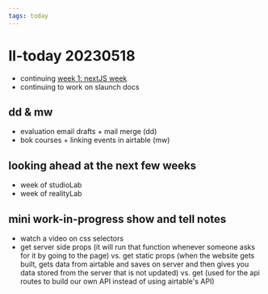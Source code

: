 ```yaml
---
tags: today
---
```

# ll-today 20230518
* continuing [week 1: nextJS week](/d4aeiOWvQZahufJUn-IwuQ)
* continuing to work on slaunch docs

## dd & mw
* evaluation email drafts + mail merge (dd)
* bok courses + linking events in airtable (mw)

## looking ahead at the next few weeks
* week of studioLab
* week of realityLab


## mini work-in-progress show and tell notes
* watch a video on css selectors
* get server side props (it will run that function whenever someone asks for it by going to the page) vs. get static props (when the website gets built, gets data from airtable and saves on server and then gives you data stored from the server that is not updated) vs. get (used for the api routes to build our own API instead of using airtable's API)

